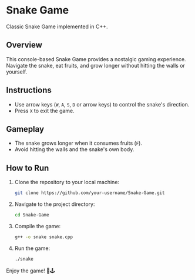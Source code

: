 # Snake Game

Classic Snake Game implemented in C++.

## Overview
This console-based Snake Game provides a nostalgic gaming experience. Navigate the snake, eat fruits, and grow longer without hitting the walls or yourself.

## Instructions
- Use arrow keys (`W`, `A`, `S`, `D` or arrow keys) to control the snake's direction.
- Press `X` to exit the game.

## Gameplay
- The snake grows longer when it consumes fruits (`F`).
- Avoid hitting the walls and the snake's own body.

## How to Run
1. Clone the repository to your local machine:
   ```sh
   git clone https://github.com/your-username/Snake-Game.git
2. Navigate to the project directory:
   ```sh
   cd Snake-Game
3. Compile the game:
   ```sh
   g++ -o snake snake.cpp
4. Run the game:
   ```sh
   ./snake
Enjoy the game! 🐍🕹️
